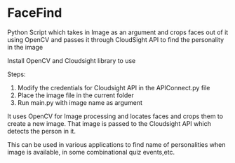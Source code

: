 # FaceFind
 Python Script which takes in Image as an argument and crops faces out of it using OpenCV and passes it through CloudSight API to find the personality in the image 

Install OpenCV and Cloudsight library to use

Steps:
  1. Modify the credentials for Cloudsight API in the APIConnect.py file
  2. Place the image file in the current folder
  3. Run main.py with image name as argument
  
It uses OpenCV for Image processing and locates faces and crops them to create a new image. 
That image is passed to the Cloudsight API which detects the person in it.

This can be used in various applications to find name of personalities when image is available, in some combinational quiz events,etc.
